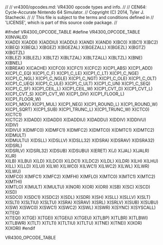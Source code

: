 //
// vr4300/opcodes.md: VR4300 opcode types and info.
//
// CEN64: Cycle-Accurate Nintendo 64 Simulator.
// Copyright (C) 2014, Tyler J. Stachecki.
//
// This file is subject to the terms and conditions defined in
// 'LICENSE', which is part of this source code package.
//

#ifndef VR4300_OPCODE_TABLE
#define VR4300_OPCODE_TABLE X(INVALID) \
  X(ADD) X(ADDI) X(ADDIU) X(ADDU) X(AND) X(ANDI) X(BC0) X(BC1) X(BC2) \
  X(BEQ) X(BEQL) X(BGEZ) X(BGEZAL) X(BGEZALL) X(BGEZL) X(BGTZ) X(BGTZL) \
  X(BLEZ) X(BLEZL) X(BLTZ) X(BLTZAL) X(BLTZALL) X(BLTZL) X(BNE) X(BNEL) \
  X(BREAK) X(CACHE) X(CFC0) X(CFC1) X(CFC2) X(CP1_ABS) X(CP1_ADD) \
  X(CP1_C_EQ) X(CP1_C_F) X(CP1_C_LE) X(CP1_C_LT) X(CP1_C_NGE) \
  X(CP1_C_NGL) X(CP1_C_NGLE) X(CP1_C_NGT) X(CP1_C_OLE) X(CP1_C_OLT) \
  X(CP1_C_UEQ) X(CP1_C_ULE) X(CP1_C_ULT) X(CP1_C_UN) X(CP1_C_SEQ) \
  X(CP1_C_SF) X(CP1_CEIL_L) X(CP1_CEIL_W) X(CP1_CVT_D) X(CP1_CVT_L) \
  X(CP1_CVT_S) X(CP1_CVT_W) X(CP1_DIV) X(CP1_FLOOR_L) X(CP1_FLOOR_W) \
  X(CP1_MOV) X(CP1_MUL) X(CP1_NEG) X(CP1_ROUND_L) X(CP1_ROUND_W) \
  X(CP1_SQRT) X(CP1_SUB) X(CP1_TRUNC_L) X(CP1_TRUNC_W) X(CTC0) X(CTC1) \
  X(CTC2) X(DADD) X(DADDI) X(DADDIU) X(DADDU) X(DDIV) X(DDIVU) X(DIV) \
  X(DIVU) X(DMFC0) X(DMFC1) X(DMFC2) X(DMTC0) X(DMTC1) X(DMTC2) X(DMULT) \
  X(DMULTU) X(DSLL) X(DSLLV) X(DSLL32) X(DSRA) X(DSRAV) X(DSRA32) X(DSRL) \
  X(DSRLV) X(DSRL32) X(DSUB) X(DSUBU) X(ERET) X(J) X(JAL) X(JALR) X(JR) \
  X(LB) X(LBU) X(LD) X(LDC0) X(LDC1) X(LDC2) X(LDL) X(LDR) X(LH) X(LHU) \
  X(LL) X(LLD) X(LUI) X(LW) X(LWC0) X(LWC1) X(LWC2) X(LWL) X(LWR) X(LWU) \
  X(MFC0) X(MFC1) X(MFC2) X(MFHI) X(MFLO) X(MTC0) X(MTC1) X(MTC2) X(MTHI) \
  X(MTLO) X(MULT) X(MULTU) X(NOR) X(OR) X(ORI) X(SB) X(SC) X(SCD) X(SD) \
  X(SDC0) X(SDC1) X(SDC2) X(SDL) X(SDR) X(SH) X(SLL) X(SLLV) X(SLT) \
  X(SLTI) X(SLTIU) X(SLTU) X(SRA) X(SRAV) X(SRL) X(SRLV) X(SUB) X(SUBU) \
  X(SW) X(SWC0) X(SWC1) X(SWC2) X(SWL) X(SWR) X(SYNC) X(SYSCALL) X(TEQ) \
  X(TEQI) X(TGE) X(TGEI) X(TGEIU) X(TGEU) X(TLBP) X(TLBR) X(TLBWI) \
  X(TLBWR) X(TLT) X(TLTI) X(TLTIU) X(TLTU) X(TNE) X(TNEI) X(XOR) X(XORI)
#endif

VR4300_OPCODE_TABLE

